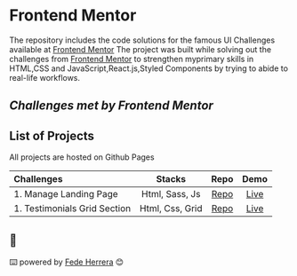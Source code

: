 # Frontend Mentor

The repository includes the code solutions for the famous UI Challenges available at [Frontend Mentor](https://www.frontendmentor.iochallenges)
The project was built while solving out the challenges from [Frontend Mentor](https://www.frontendmentor.io/challenges) to strengthen myprimary skills in HTML,CSS and JavaScript,React.js,Styled Components by trying to abide to real-life workflows.

## _Challenges met by Frontend Mentor_

## List of Projects

All projects are hosted on Github Pages

| Challenges                   |     Stacks      |                                                  Repo                                                  |                                            Demo                                             |
| :--------------------------- | :-------------: | :----------------------------------------------------------------------------------------------------: | :-----------------------------------------------------------------------------------------: |
| 1. Manage Landing Page       | Html, Sass, Js  |    [Repo](https://github.com/FedeHerrera10/frontend-mentor-solutions/tree/main/manage-landing-page)    |   [Live](https://fedeherrera10.github.io/frontend-mentor-solutions/manage-landing-page/)    |
| 1. Testimonials Grid Section | Html, Css, Grid | [Repo](https://github.com/FedeHerrera10/frontend-mentor-solutions/tree/main/testimonials-grid-section) | [Live](https://fedeherrera10.github.io/frontend-mentor-solutions/testimonials-landing-page) |

## 🎁

⌨️ powered by [Fede Herrera](https://github.com/FedeHerrera10) 😊
